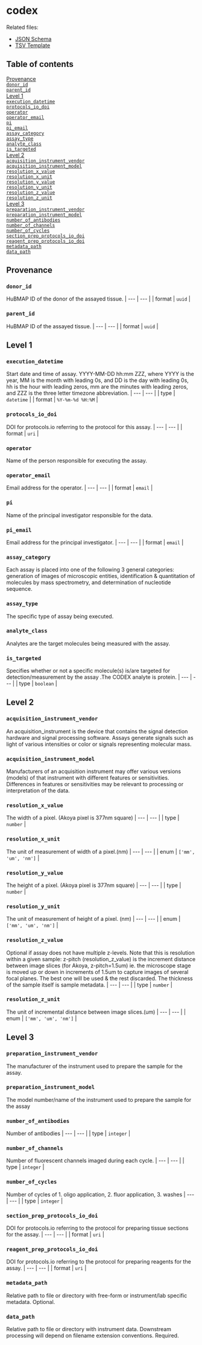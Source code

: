 # codex

Related files:
- [JSON Schema](schema.yaml)
- [TSV Template](template.tsv)

## Table of contents
[Provenance](#provenance)<br>
[`donor_id`](#donor_id)<br>
[`parent_id`](#parent_id)<br>
[Level 1](#level-1)<br>
[`execution_datetime`](#execution_datetime)<br>
[`protocols_io_doi`](#protocols_io_doi)<br>
[`operator`](#operator)<br>
[`operator_email`](#operator_email)<br>
[`pi`](#pi)<br>
[`pi_email`](#pi_email)<br>
[`assay_category`](#assay_category)<br>
[`assay_type`](#assay_type)<br>
[`analyte_class`](#analyte_class)<br>
[`is_targeted`](#is_targeted)<br>
[Level 2](#level-2)<br>
[`acquisition_instrument_vendor`](#acquisition_instrument_vendor)<br>
[`acquisition_instrument_model`](#acquisition_instrument_model)<br>
[`resolution_x_value`](#resolution_x_value)<br>
[`resolution_x_unit`](#resolution_x_unit)<br>
[`resolution_y_value`](#resolution_y_value)<br>
[`resolution_y_unit`](#resolution_y_unit)<br>
[`resolution_z_value`](#resolution_z_value)<br>
[`resolution_z_unit`](#resolution_z_unit)<br>
[Level 3](#level-3)<br>
[`preparation_instrument_vendor`](#preparation_instrument_vendor)<br>
[`preparation_instrument_model`](#preparation_instrument_model)<br>
[`number_of_antibodies`](#number_of_antibodies)<br>
[`number_of_channels`](#number_of_channels)<br>
[`number_of_cycles`](#number_of_cycles)<br>
[`section_prep_protocols_io_doi`](#section_prep_protocols_io_doi)<br>
[`reagent_prep_protocols_io_doi`](#reagent_prep_protocols_io_doi)<br>
[`metadata_path`](#metadata_path)<br>
[`data_path`](#data_path)<br>

## Provenance

### `donor_id`
HuBMAP ID of the donor of the assayed tissue.
| --- | --- |
| format | `uuid` |

### `parent_id`
HuBMAP ID of the assayed tissue.
| --- | --- |
| format | `uuid` |

## Level 1

### `execution_datetime`
Start date and time of assay. YYYY-MM-DD hh:mm ZZZ, where YYYY is the year, MM is the month with leading 0s, and DD is the day with leading 0s, hh is the hour with leading zeros, mm are the minutes with leading zeros, and ZZZ is the three letter timezone abbreviation.
| --- | --- |
| type | `datetime` |
| format | `%Y-%m-%d %H:%M` |

### `protocols_io_doi`
DOI for protocols.io referring to the protocol for this assay.
| --- | --- |
| format | `uri` |

### `operator`
Name of the person responsible for executing the assay.


### `operator_email`
Email address for the operator.
| --- | --- |
| format | `email` |

### `pi`
Name of the principal investigator responsible for the data.


### `pi_email`
Email address for the principal investigator.
| --- | --- |
| format | `email` |

### `assay_category`
Each assay is placed into one of the following 3 general categories: generation of images of microscopic entities, identification & quantitation of molecules by mass spectrometry, and determination of nucleotide sequence.


### `assay_type`
The specific type of assay being executed.


### `analyte_class`
Analytes are the target molecules being measured with the assay.


### `is_targeted`
Specifies whether or not a specific molecule(s) is/are targeted for detection/measurement by the assay .The CODEX analyte is protein.
| --- | --- |
| type | `boolean` |

## Level 2

### `acquisition_instrument_vendor`
An acquisition_instrument is the device that contains the signal detection hardware and signal processing software. Assays generate signals such as light of various intensities or color or signals representing molecular mass.


### `acquisition_instrument_model`
Manufacturers of an acquisition instrument may offer various versions (models) of that instrument with different features or sensitivities. Differences in features or sensitivities may be relevant to processing or interpretation of the data.


### `resolution_x_value`
The width of a pixel. (Akoya pixel is 377nm square)
| --- | --- |
| type | `number` |

### `resolution_x_unit`
The unit of measurement of width of a pixel.(nm)
| --- | --- |
| enum | `['mm', 'um', 'nm']` |

### `resolution_y_value`
The height of a pixel. (Akoya pixel is 377nm square)
| --- | --- |
| type | `number` |

### `resolution_y_unit`
The unit of measurement of height of a pixel. (nm)
| --- | --- |
| enum | `['mm', 'um', 'nm']` |

### `resolution_z_value`
Optional if assay does not have multiple z-levels. Note that this is resolution within a given sample: z-pitch (resolution_z_value) is the increment distance between image slices (for Akoya, z-pitch=1.5um) ie. the microscope stage is moved up or down in increments of 1.5um to capture images of several focal planes. The best one will be used & the rest discarded. The thickness of the sample itself is sample metadata.
| --- | --- |
| type | `number` |

### `resolution_z_unit`
The unit of incremental distance between image slices.(um)
| --- | --- |
| enum | `['mm', 'um', 'nm']` |

## Level 3

### `preparation_instrument_vendor`
The manufacturer of the instrument used to prepare the sample for the assay.


### `preparation_instrument_model`
The model number/name of the instrument used to prepare the sample for the assay


### `number_of_antibodies`
Number of antibodies
| --- | --- |
| type | `integer` |

### `number_of_channels`
Number of fluorescent channels imaged during each cycle.
| --- | --- |
| type | `integer` |

### `number_of_cycles`
Number of cycles of 1. oligo application, 2. fluor application, 3. washes
| --- | --- |
| type | `integer` |

### `section_prep_protocols_io_doi`
DOI for protocols.io referring to the protocol for preparing tissue sections for the assay.
| --- | --- |
| format | `uri` |

### `reagent_prep_protocols_io_doi`
DOI for protocols.io referring to the protocol for preparing reagents for the assay.
| --- | --- |
| format | `uri` |

### `metadata_path`
Relative path to file or directory with free-form or instrument/lab specific metadata. Optional.


### `data_path`
Relative path to file or directory with instrument data. Downstream processing will depend on filename extension conventions. Required.


